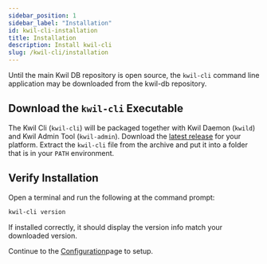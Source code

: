 ```yaml
---
sidebar_position: 1
sidebar_label: "Installation"
id: kwil-cli-installation
title: Installation
description: Install kwil-cli
slug: /kwil-cli/installation
---
```


Until the main Kwil DB repository is open source, the `kwil-cli` command line
application may be downloaded from the kwil-db repository.

## Download the `kwil-cli` Executable

The Kwil Cli (`kwil-cli`) will be packaged together with Kwil Daemon (`kwild`) and Kwil Admin Tool (`kwil-admin`).
Download the [latest release](https://github.com/kwilteam/kwil-db/releases)
for your platform.  Extract the `kwil-cli` file from the archive and put it
into a folder that is in your `PATH` environment.

## Verify Installation

Open a terminal and run the following at the command prompt:

```bash
kwil-cli version
```

If installed correctly, it should display the version info match your downloaded version.

Continue to the [Configuration](/docs/cli/configuration.md)page to setup.
